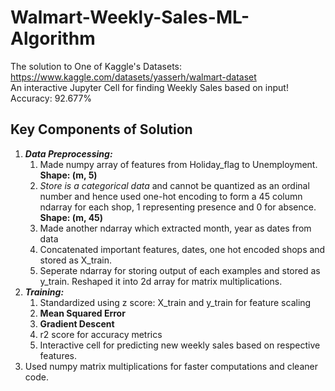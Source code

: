 # Walmart-Weekly-Sales-ML-Algorithm
The solution to One of Kaggle's Datasets: https://www.kaggle.com/datasets/yasserh/walmart-dataset <br />
An interactive Jupyter Cell for finding Weekly Sales based on input!<br />
Accuracy: 92.677%

## Key Components of Solution

1. ***Data Preprocessing:***
    1. Made numpy array of features from Holiday_flag to Unemployment. **Shape: (m, 5)**
    2. *Store is a categorical data* and cannot be quantized as an ordinal number and hence used one-hot encoding to form a 45 column ndarray for each shop, 1 representing presence and 0 for absence. **Shape: (m, 45)**
    3. Made another ndarray which extracted month, year as dates from data
    4. Concatenated important features, dates, one hot encoded shops and stored as X_train.
    5. Seperate ndarray for storing output of each examples and stored as y_train. Reshaped it into 2d array for matrix multiplications.
2. ***Training:***
    1. Standardized using z score: X_train and y_train for feature scaling
    2. **Mean Squared Error**
    3. **Gradient Descent**
    4. r2 score for accuracy metrics
    5. Interactive cell for predicting new weekly sales based on respective features.
3. Used numpy matrix multiplications for faster computations and cleaner code.